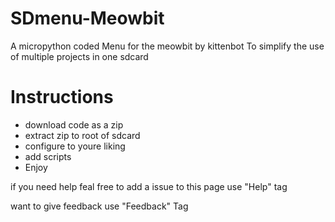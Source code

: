 # SDmenu-Meowbit
A micropython coded Menu for the meowbit by kittenbot To simplify the use of multiple projects in one sdcard

# Instructions

- download code as a zip
- extract zip to root of sdcard
- configure to youre liking
- add scripts
- Enjoy

if you need help feal free to add a issue to this page
use "Help" tag

want to give feedback use "Feedback" Tag
